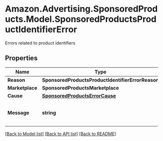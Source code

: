 # Amazon.Advertising.SponsoredProducts.Model.SponsoredProductsProductIdentifierError
Errors related to product identifiers

## Properties

Name | Type | Description | Notes
------------ | ------------- | ------------- | -------------
**Reason** | **SponsoredProductsProductIdentifierErrorReason** |  | 
**Marketplace** | **SponsoredProductsMarketplace** |  | [optional] 
**Cause** | [**SponsoredProductsErrorCause**](SponsoredProductsErrorCause.md) |  | [optional] 
**Message** | **string** | Human readable error message | 

[[Back to Model list]](../README.md#documentation-for-models) [[Back to API list]](../README.md#documentation-for-api-endpoints) [[Back to README]](../README.md)

